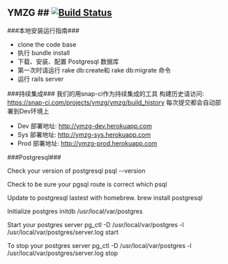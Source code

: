 ## YMZG ## [![Build Status](https://snap-ci.com/jcgMKbQpWbdbVA5yR_jGyPJdd07sooe0zbY28za-Kaw/build_image)](https://snap-ci.com/projects/ymzg/ymzg/build_history)

###本地安装运行指南###

+ clone the code base
+ 执行 bundle install
+ 下载、安装、配置 Postgresql 数据库
+ 第一次时请运行 rake db:create和 rake db:migrate 命令
+ 运行 rails server

###持续集成###
我们的用snap-ci作为持续集成的工具
构建历史请访问: https://snap-ci.com/projects/ymzg/ymzg/build_history
每次提交都会自动部署到Dev环境上

+ Dev 部署地址: http://ymzg-dev.herokuapp.com
+ Sys 部署地址: http://ymzg-sys.herokuapp.com
+ Prod 部署地址: http://ymzg-prod.herokuapp.com

###Postgresql###


Check your version of postgresql
  psql --version

Check to be sure your pgsql route is correct
  which psql

Update to postgresql lastest with homebrew.
  brew install postgresql

Initialize postgres
        initdb /usr/local/var/postgres

Start your postgres server
        pg_ctl -D /usr/local/var/postgres -l /usr/local/var/postgres/server.log start

To stop your postgres server
        pg_ctl -D /usr/local/var/postgres -l /usr/local/var/postgres/server.log stop



